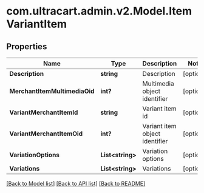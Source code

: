 # com.ultracart.admin.v2.Model.ItemVariantItem
## Properties

Name | Type | Description | Notes
------------ | ------------- | ------------- | -------------
**Description** | **string** | Description | [optional] 
**MerchantItemMultimediaOid** | **int?** | Multimedia object identifier | [optional] 
**VariantMerchantItemId** | **string** | Variant item id | [optional] 
**VariantMerchantItemOid** | **int?** | Variant item object identifier | [optional] 
**VariationOptions** | **List&lt;string&gt;** | Variation options | [optional] 
**Variations** | **List&lt;string&gt;** | Variations | [optional] 


[[Back to Model list]](../README.md#documentation-for-models) [[Back to API list]](../README.md#documentation-for-api-endpoints) [[Back to README]](../README.md)

